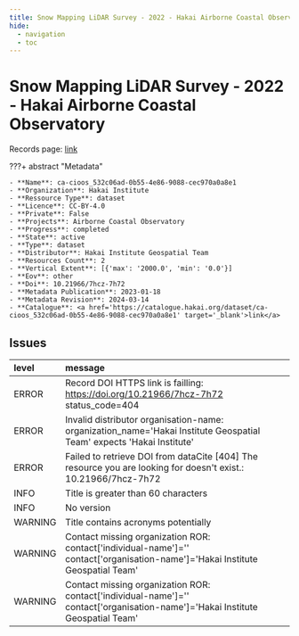 ```yaml
---
title: Snow Mapping LiDAR Survey - 2022 - Hakai Airborne Coastal Observatory
hide:
  - navigation
  - toc
---
```


# Snow Mapping LiDAR Survey - 2022 - Hakai Airborne Coastal Observatory

Records page: <a href='https://catalogue.hakai.org/dataset/ca-cioos_532c06ad-0b55-4e86-9088-cec970a0a8e1' target='_blank'>link</a>

???+ abstract "Metadata"

    - **Name**: ca-cioos_532c06ad-0b55-4e86-9088-cec970a0a8e1 
    - **Organization**: Hakai Institute 
    - **Ressource Type**: dataset 
    - **Licence**: CC-BY-4.0 
    - **Private**: False 
    - **Projects**: Airborne Coastal Observatory 
    - **Progress**: completed 
    - **State**: active 
    - **Type**: dataset 
    - **Distributor**: Hakai Institute Geospatial Team 
    - **Resources Count**: 2 
    - **Vertical Extent**: [{'max': '2000.0', 'min': '0.0'}] 
    - **Eov**: other 
    - **Doi**: 10.21966/7hcz-7h72 
    - **Metadata Publication**: 2023-01-18 
    - **Metadata Revision**: 2024-03-14 
    - **Catalogue**: <a href='https://catalogue.hakai.org/dataset/ca-cioos_532c06ad-0b55-4e86-9088-cec970a0a8e1' target='_blank'>link</a> 

<div id='map'></div>




## Issues
| level   | message                                                                                                                         |
|:--------|:--------------------------------------------------------------------------------------------------------------------------------|
| ERROR   | Record DOI HTTPS link is failling: https://doi.org/10.21966/7hcz-7h72 status_code=404                                           |
| ERROR   | Invalid distributor organisation-name: organization_name='Hakai Institute Geospatial Team' expects 'Hakai Institute'            |
| ERROR   | Failed to retrieve DOI from dataCite [404] The resource you are looking for doesn't exist.: 10.21966/7hcz-7h72                  |
| INFO    | Title is greater than 60 characters                                                                                             |
| INFO    | No version                                                                                                                      |
| WARNING | Title contains acronyms potentially                                                                                             |
| WARNING | Contact missing organization ROR:  contact['individual-name']='' contact['organisation-name']='Hakai Institute Geospatial Team' |
| WARNING | Contact missing organization ROR:  contact['individual-name']='' contact['organisation-name']='Hakai Institute Geospatial Team' |


<script>
   document.addEventListener("DOMContentLoaded", function() {
    var map = L.map('map').setView([51.505, -125.09], 5);
    L.tileLayer('https://tile.openstreetmap.org/{z}/{x}/{y}.png', {
        maxZoom: 19,
        attribution: '&copy; <a href="http://www.openstreetmap.org/copyright">OpenStreetMap</a>'
    }).addTo(map);
    var geojsonFeature = {
        "type": "Feature",
        "properties": {
            "name" : "Snow Mapping LiDAR Survey - 2022 - Hakai Airborne Coastal Observatory"
        },
        "geometry": {'type': 'Polygon', 'coordinates': [[[-126.8, 48.94], [-122.5, 48.94], [-122.5, 50.49], [-126.8, 50.49], [-126.8, 48.94]]]}
    }
    L.geoJSON(geojsonFeature).addTo(map);
   })
</script>